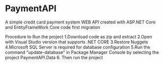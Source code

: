 # PaymentAPI
A simple credit card payment system WEB API created with ASP.NET Core and EntityFrameWork Core code first migration

Procedure to Run the project
1.Download code as zip and extract
2.Open with Visual Studio version that supports .NET CORE
3.Restore Nuggets
4.Microsoft SQL Server is required for database configuration
5.Run the command "update-database" in Package Manager Console by selecting the project PaymentAPI.Data
6. Then run the project
